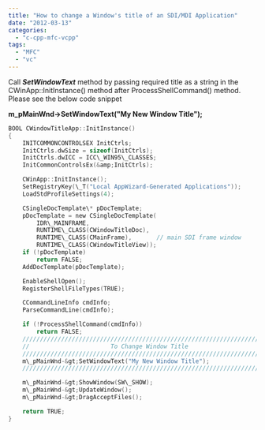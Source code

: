 ```yaml
---
title: "How to change a Window's title of an SDI/MDI Application"
date: "2012-03-13"
categories: 
  - "c-cpp-mfc-vcpp"
tags: 
  - "MFC"
  - "vc"
---
```


Call _**SetWindowText**_ method by passing required title as a string in the CWinApp::InitInstance() method after ProcessShellCommand() method. Please see the below code snippet

**m\_pMainWnd->SetWindowText("My New Window Title");**

```c
BOOL CWindowTitleApp::InitInstance()
{
    INITCOMMONCONTROLSEX InitCtrls;
    InitCtrls.dwSize = sizeof(InitCtrls);
    InitCtrls.dwICC = ICC\_WIN95\_CLASSES;
    InitCommonControlsEx(&amp;InitCtrls);

    CWinApp::InitInstance();
    SetRegistryKey(\_T("Local AppWizard-Generated Applications"));
    LoadStdProfileSettings(4);

    CSingleDocTemplate\* pDocTemplate;
    pDocTemplate = new CSingleDocTemplate(
        IDR\_MAINFRAME,
        RUNTIME\_CLASS(CWindowTitleDoc),
        RUNTIME\_CLASS(CMainFrame),       // main SDI frame window
        RUNTIME\_CLASS(CWindowTitleView));
    if (!pDocTemplate)
        return FALSE;
    AddDocTemplate(pDocTemplate);

    EnableShellOpen();
    RegisterShellFileTypes(TRUE);

    CCommandLineInfo cmdInfo;
    ParseCommandLine(cmdInfo);

    if (!ProcessShellCommand(cmdInfo))
        return FALSE;
    ////////////////////////////////////////////////////////////////////////////
    //                       To Change Window Title                           //
    ////////////////////////////////////////////////////////////////////////////
    m\_pMainWnd-&gt;SetWindowText("My New Window Title");
    ////////////////////////////////////////////////////////////////////////////

    m\_pMainWnd-&gt;ShowWindow(SW\_SHOW);
    m\_pMainWnd-&gt;UpdateWindow();
    m\_pMainWnd-&gt;DragAcceptFiles();

    return TRUE;
}
```
